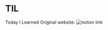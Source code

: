 # TIL
Today I Learned 
Original website: ![notion link](https://www.notion.so/fc21d5e0ee1049379f4cc64461f222a4?v=8476b44a990b4a90985299db2a7ca24f)
